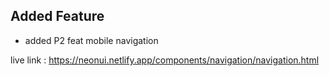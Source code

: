 ## Added Feature
 - added P2 feat mobile navigation
 
live link : https://neonui.netlify.app/components/navigation/navigation.html
